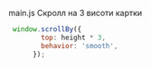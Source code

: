 main.js
Скролл на 3 висоти картки

```javascript
 window.scrollBy({
        top: height * 3,
        behavior: 'smooth',
      });
```

